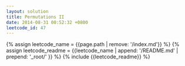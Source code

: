 ```yaml
---
layout: solution
title: Permutations II
date: 2014-08-31 00:52:32 +0800
leetcode_id: 47
---
```

{% assign leetcode_name = {{page.path | remove: '/index.md'}}  %}
{% assign leetcode_readme = {{leetcode_name | append: '/README.md' | prepend: '_root/' }}  %}
{% include {{leetcode_readme}} %}
